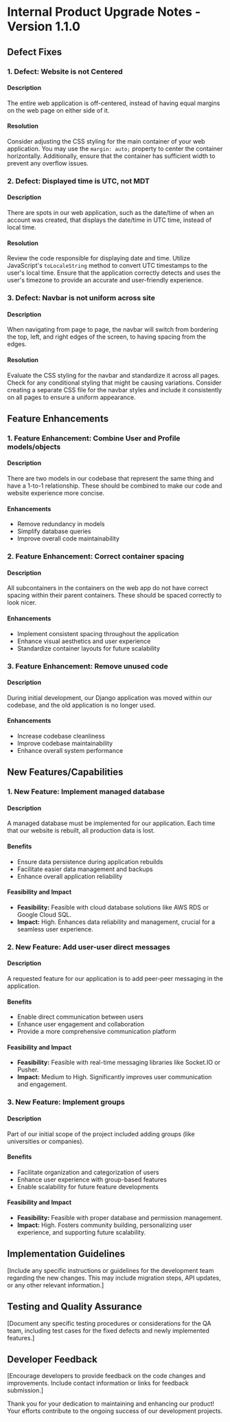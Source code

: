 # Internal Product Upgrade Notes - Version 1.1.0

## Defect Fixes

### 1. Defect: Website is not Centered

#### Description

The entire web application is off-centered, instead of having equal margins on the web page on either side of it.

#### Resolution

Consider adjusting the CSS styling for the main container of your web application. You may use the `margin: auto;` property to center the container horizontally. Additionally, ensure that the container has sufficient width to prevent any overflow issues.

### 2. Defect: Displayed time is UTC, not MDT

#### Description

There are spots in our web application, such as the date/time of when an account was created, that displays the date/time in UTC time, instead of local time.

#### Resolution

Review the code responsible for displaying date and time. Utilize JavaScript's `toLocaleString` method to convert UTC timestamps to the user's local time. Ensure that the application correctly detects and uses the user's timezone to provide an accurate and user-friendly experience.

### 3. Defect: Navbar is not uniform across site

#### Description

When navigating from page to page, the navbar will switch from bordering the top, left, and right edges of the screen, to having spacing from the edges.

#### Resolution

Evaluate the CSS styling for the navbar and standardize it across all pages. Check for any conditional styling that might be causing variations. Consider creating a separate CSS file for the navbar styles and include it consistently on all pages to ensure a uniform appearance.

## Feature Enhancements

### 1. Feature Enhancement: Combine User and Profile models/objects

#### Description

There are two models in our codebase that represent the same thing and have a 1-to-1 relationship.
These should be combined to make our code and website experience more concise.

#### Enhancements

- Remove redundancy in models
- Simplify database queries
- Improve overall code maintainability

### 2. Feature Enhancement: Correct container spacing

#### Description

All subcontainers in the containers on the web app do not have correct spacing within their parent containers. These should be spaced correctly to look nicer.

#### Enhancements

- Implement consistent spacing throughout the application
- Enhance visual aesthetics and user experience
- Standardize container layouts for future scalability

### 3. Feature Enhancement: Remove unused code

#### Description

During initial development, our Django application was moved within our codebase, and the old application is no longer used.

#### Enhancements

- Increase codebase cleanliness
- Improve codebase maintainability
- Enhance overall system performance

## New Features/Capabilities

### 1. New Feature: Implement managed database

#### Description

A managed database must be implemented for our application. Each time that our website is rebuilt, all production data is lost.

#### Benefits

- Ensure data persistence during application rebuilds
- Facilitate easier data management and backups
- Enhance overall application reliability

#### Feasibility and Impact

- **Feasibility:** Feasible with cloud database solutions like AWS RDS or Google Cloud SQL.
- **Impact:** High. Enhances data reliability and management, crucial for a seamless user experience.

### 2. New Feature: Add user-user direct messages

#### Description

A requested feature for our application is to add peer-peer messaging in the application.

#### Benefits

- Enable direct communication between users
- Enhance user engagement and collaboration
- Provide a more comprehensive communication platform

#### Feasibility and Impact

- **Feasibility:** Feasible with real-time messaging libraries like Socket.IO or Pusher.
- **Impact:** Medium to High. Significantly improves user communication and engagement.

### 3. New Feature: Implement groups

#### Description

Part of our initial scope of the project included adding groups (like universities or companies).

#### Benefits

- Facilitate organization and categorization of users
- Enhance user experience with group-based features
- Enable scalability for future feature developments

#### Feasibility and Impact

- **Feasibility:** Feasible with proper database and permission management.
- **Impact:** High. Fosters community building, personalizing user experience, and supporting future scalability.

## Implementation Guidelines

[Include any specific instructions or guidelines for the development team regarding the new changes. This may include migration steps, API updates, or any other relevant information.]

## Testing and Quality Assurance

[Document any specific testing procedures or considerations for the QA team, including test cases for the fixed defects and newly implemented features.]

## Developer Feedback

[Encourage developers to provide feedback on the code changes and improvements. Include contact information or links for feedback submission.]

Thank you for your dedication to maintaining and enhancing our product! Your efforts contribute to the ongoing success of our development projects.
